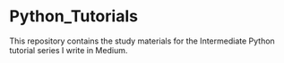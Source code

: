 # Python_Tutorials
This repository contains the study materials for the Intermediate Python tutorial series I write in Medium.

